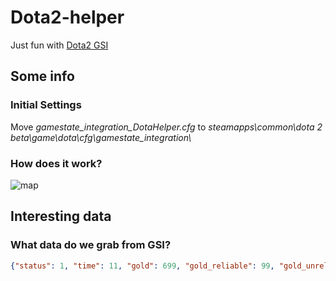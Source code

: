 # Dota2-helper
Just fun with [Dota2 GSI](https://gitlab.com/avalonparton/dota2gsi)

## Some info
### Initial Settings
Move *gamestate_integration_DotaHelper.cfg* to *steamapps\common\dota 2 beta\game\dota\cfg\gamestate_integration\\*

### How does it work?
![map](https://github.com/FixedOctocat/Dota2-helper/blob/main/img/map.png)

## Interesting data
### What data do we grab from GSI?
```json
{"status": 1, "time": 11, "gold": 699, "gold_reliable": 99, "gold_unreliable": 600, "gold_from_hero_kills": 0, "gold_from_creep_kills": 0, "gold_from_income": 19, "gold_from_shared": 0, "gpm": 527, "xpm": 0}
```
